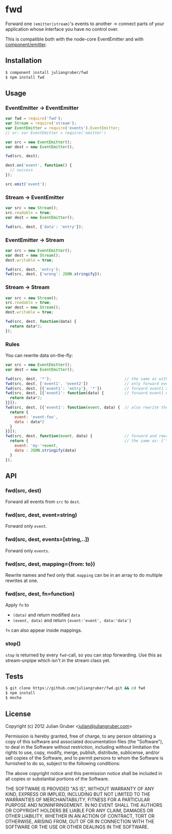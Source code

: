 
# fwd

Forward one `(emitter|stream)`'s events to another -> connect parts of your application whose interface you have no control over.

This is compatible both with the node-core EventEmitter and with [component/emitter](https://github.com/component/emitter).

## Installation

```bash
$ component install juliangruber/fwd
$ npm install fwd
```
## Usage

### EventEmitter → EventEmitter

```javascript
var fwd = require('fwd');
var Stream = require('stream');
var EventEmitter = require('events').EventEmitter;
// or: var EventEmitter = require('emitter')

var src = new EventEmitter();
var dest = new EventEmitter();

fwd(src, dest);

dest.on('event', function() {
  // success
});

src.emit('event');
```

### Stream → EventEmitter

```javascript
var src = new Stream();
src.readable = true;
var dest = new EventEmitter();

fwd(src, dest, {'data': 'entry'});
```

### EventEmitter → Stream

```javascript
var src = new EventEmitter();
var dest = new Stream();
dest.writable = true;

fwd(src, dest, 'entry');
fwd(src, dest, {'wrong': JSON.stringify});
```

### Stream → Stream

```javascript
var src = new Stream();
src.readable = true;
var dest = new Stream();
dest.writable = true;

fwd(src, dest, function(data) {
  return data*2;
});
```

### Rules

You can rewrite data on-the-fly:

```javascript
var src = new EventEmitter();
var dest = new EventEmitter();

fwd(src, dest, '*');                                // the same as with no 3rd argument
fwd(src, dest, ['event1', 'event2'])                // only forward event1 and event2
fwd(src, dest, [{'event1': 'entry'}, '*'])          // forward event1 as entry and everything else
fwd(src, dest, [{'event1': function(data) {         // forward event1 with it's data doubled 
  return data*2;
}}]);
fwd(src, dest, [{'event1': function(event, data) {  // also rewrite the event name
  return {
    event: 'event-foo',
    data : data*2
  }
}}]);
fwd(src, dest, function(event, data) {              // forward and rewrite everything
  return {                                          // the same as: {'*': function(){ ... }}
    event: 'my-'+event,
    data : JSON.stringify(data)
  }
});
```

## API

### fwd(src, dest)

Forward all events from `src` to `dest`.

### fwd(src, dest, event=string)

Forward only `event`.

### fwd(src, dest, events=[string,..])

Forward only `events`.

### fwd(src, dest, mapping={from: to})

Rewrite names and fwd only that. `mapping` can be in an array to do multiple rewrites at one.

### fwd(src, dest, fn=function)

Apply `fn` to

* `(data)` and return modified `data`
* `(event, data)` and return `{event:'event', data:'data'}`

`fn` can also appear inside mappings.

### stop()

`stop` is returned by every `fwd`-call, so you can stop forwarding. Use this as stream-unpipe which isn't in the stream class yet.

## Tests

```bash
$ git clone https://github.com/juliangruber/fwd.git && cd fwd
$ npm install
$ mocha
```

## License

Copyright (c) 2012 Julian Gruber &lt;julian@juliangruber.com&gt;

Permission is hereby granted, free of charge, to any person obtaining a copy of this software and associated documentation files (the "Software"), to deal in the Software without restriction, including without limitation the rights to use, copy, modify, merge, publish, distribute, sublicense, and/or sell copies of the Software, and to permit persons to whom the Software is furnished to do so, subject to the following conditions:

The above copyright notice and this permission notice shall be included in all copies or substantial portions of the Software.

THE SOFTWARE IS PROVIDED "AS IS", WITHOUT WARRANTY OF ANY KIND, EXPRESS OR IMPLIED, INCLUDING BUT NOT LIMITED TO THE WARRANTIES OF MERCHANTABILITY, FITNESS FOR A PARTICULAR PURPOSE AND NONINFRINGEMENT. IN NO EVENT SHALL THE AUTHORS OR COPYRIGHT HOLDERS BE LIABLE FOR ANY CLAIM, DAMAGES OR OTHER LIABILITY, WHETHER IN AN ACTION OF CONTRACT, TORT OR OTHERWISE, ARISING FROM, OUT OF OR IN CONNECTION WITH THE SOFTWARE OR THE USE OR OTHER DEALINGS IN THE SOFTWARE.
